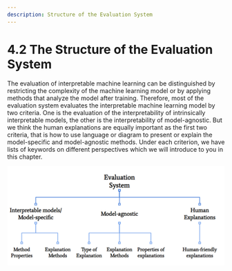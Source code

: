 ```yaml
---
description: Structure of the Evaluation System
---
```


# 4.2 The Structure of the Evaluation System

The evaluation of interpretable machine learning can be distinguished by restricting the complexity of the machine learning model or by applying methods that analyze the model after training. Therefore, most of the evaluation system evaluates the interpretable machine learning model by two criteria. One is the evaluation of the interpretability of intrinsically interpretable models, the other is the interpretability of model-agnostic. But we think the human explanations are equally important as the first two criteria, that is how to use language or diagram to present or explain the model-specific and model-agnostic methods. Under each criterion, we have lists of keywords on different perspectives which we will introduce to you in this chapter.

![Sructure of the Evaluation System](../../.gitbook/assets/image%20%285%29.png)

